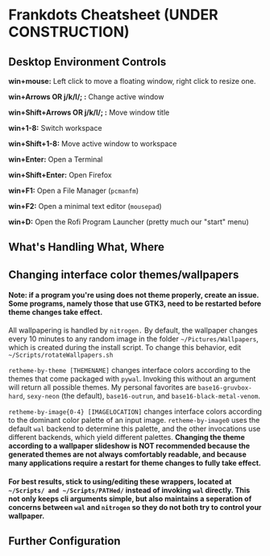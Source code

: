 # Frankdots Cheatsheet (UNDER CONSTRUCTION)
## Desktop Environment Controls
**win+mouse:** Left click to move a floating window, right click to resize one.

**win+Arrows OR j/k/l/; :** Change active window

**win+Shift+Arrows OR j/k/l/; :** Move window title

**win+1-8:** Switch workspace

**win+Shift+1-8:** Move active window to workspace

**win+Enter:** Open a Terminal

**win+Shift+Enter:** Open Firefox

**win+F1:** Open a File Manager (`pcmanfm`)

**win+F2:** Open a minimal text editor (`mousepad`)

**win+D:** Open the Rofi Program Launcher (pretty much our "start" menu)

## What's Handling What, Where

## Changing interface color themes/wallpapers

#### Note: if a program you're using does not theme properly, create an issue. Some programs, namely those that use GTK3, need to be restarted before theme changes take effect.

All wallpapering is handled by `nitrogen.` By default, the wallpaper changes every 10 minutes to any random image in the folder `~/Pictures/Wallpapers`, which is created during the install script. To change this behavior, edit `~/Scripts/rotateWallpapers.sh`


`retheme-by-theme [THEMENAME]` changes interface colors according to the themes that come packaged with `pywal`. Invoking this without an argument will return all possible themes. My personal favorites are `base16-gruvbox-hard`, `sexy-neon` (the default), `base16-outrun`, and `base16-black-metal-venom`.


`retheme-by-image{0-4} [IMAGELOCATION]` changes interface colors according to the dominant color palette of an input image. `retheme-by-image0` uses the default `wal` backend to determine this palette, and the other invocations use different backends, which yield different palettes. **Changing the theme according to a wallpaper slideshow is NOT recommended because the generated themes are not always comfortably readable, and because many applications require a restart for theme changes to fully take effect.**

#### For best results, stick to using/editing these wrappers, located at `~/Scripts/ and ~/Scripts/PATHed/` instead of invoking `wal` directly. This not only keeps cli arguments simple, but also maintains a seperation of concerns between `wal` and `nitrogen` so they do not both try to control your wallpaper.



## Further Configuration

